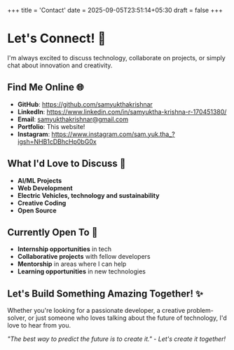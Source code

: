 +++
title = 'Contact'
date = 2025-09-05T23:51:14+05:30
draft = false
+++
# Let's Connect! 🤝

I'm always excited to discuss technology, collaborate on projects, or simply chat about innovation and creativity.

## Find Me Online 🌐

- **GitHub**: https://github.com/samyukthakrishnar
- **LinkedIn**: https://www.linkedin.com/in/samyuktha-krishna-r-170451380/
- **Email**: samyukthakrishnar@gmail.com
- **Portfolio**: This website!
- **Instagram**: https://www.instagram.com/sam.yuk.tha_?igsh=NHB1cDBhcHp0bG0x
## What I'd Love to Discuss 💬

- **AI/ML Projects** 
- **Web Development** 
- **Electric Vehicles, technology and sustainability**
- **Creative Coding** 
- **Open Source** 

## Currently Open To 🚀

- **Internship opportunities** in tech
- **Collaborative projects** with fellow developers
- **Mentorship** in areas where I can help
- **Learning opportunities** in new technologies

## Let's Build Something Amazing Together! ✨

Whether you're looking for a passionate developer, a creative problem-solver, or just someone who loves talking about the future of technology, I'd love to hear from you.

*"The best way to predict the future is to create it." - Let's create it together!*
